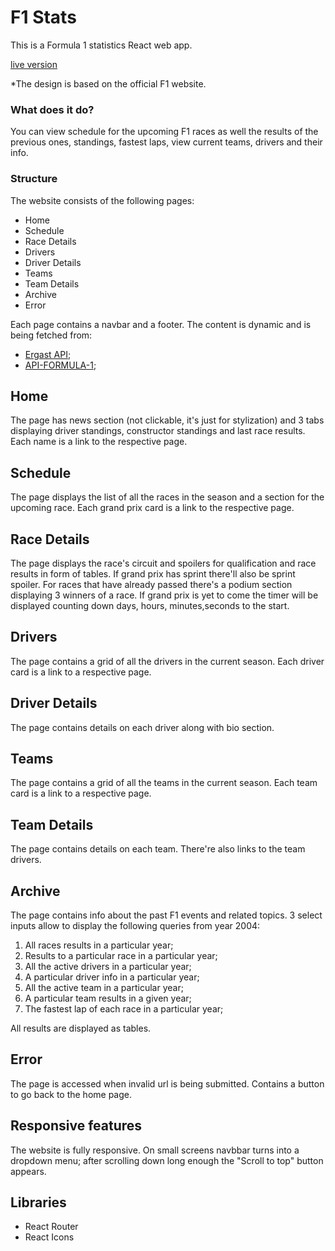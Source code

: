 # F1 Stats
This is a Formula 1 statistics React web app.

[live version](https://f1-stats-react.netlify.app)

*The design is based on the official F1 website.

### What does it do?
You can view schedule for the upcoming F1 races as well the results of the previous ones, standings, fastest laps, view current teams, drivers and their info.

### Structure
The website consists of the following pages:
- Home
- Schedule
- Race Details
- Drivers
- Driver Details
- Teams
- Team Details
- Archive
- Error

Each page contains a navbar and a footer.
The content is dynamic and is being fetched from:
- [Ergast API](http://ergast.com/mrd/terms/);
- [API-FORMULA-1](https://api-sports.io/documentation/formula-1/v1);

## Home
The page has news section (not clickable, it's just for stylization) and 3 tabs displaying driver standings, constructor standings and last race results. Each name is a link to the respective page.

## Schedule
The page displays the list of all the races in the season and a section for the upcoming race. Each grand prix card is a link to the respective page.

## Race Details
The page displays the race's circuit and spoilers for qualification and race results in form of tables. If grand prix has sprint there'll also be sprint spoiler. For races that have already passed there's a podium section displaying 3 winners of a race. If grand prix is yet to come the timer will be displayed counting down days, hours, minutes,seconds to the start.

## Drivers
The page contains a grid of all the drivers in the current season. Each driver card is a link to a respective page.

## Driver Details 
The page contains details on each driver along with bio section.

## Teams 
The page contains a grid of all the teams in the current season. Each team card is a link to a respective page.

## Team Details 
The page contains details on each team. There're also links to the team drivers.

## Archive
The page contains info about the past F1 events and related topics. 3 select inputs allow to display the following queries from year 2004:
1. All races results in a particular year;
2. Results to a particular race in a particular year;
3. All the active drivers in a particular year;
4. A particular driver info in a particular year;
5. All the active team in a particular year;
6. A particular team results in a given year;
7. The fastest lap of each race in a particular year;

All results are displayed as tables.

## Error
The page is accessed when invalid url is being submitted. Contains a button to go back to the home page.

## Responsive features
The website is fully responsive. On small screens navbbar turns into a dropdown menu; after scrolling down long enough the "Scroll to top" button appears.

## Libraries
- React Router
- React Icons